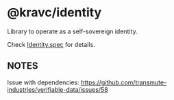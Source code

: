 # @kravc/identity

Library to operate as a self-sovereign identity.

Check [Identity.spec](./src/Identity.spec.js) for details.

## NOTES

Issue with dependencies:
https://github.com/transmute-industries/verifiable-data/issues/58
